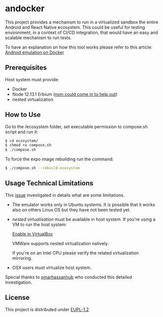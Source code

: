 # andocker

This project provides a mechanism to run in a virtualized sandbox the entire Android and React Native ecosystem.
This could be useful for testing environment, in a context of CI/CD integration, that would have an easy and scalable mechanism to run tests.

To have an explanation on how this tool works please refer to this article: [Android emulation on Docker](https://medium.com/@ccarcaci/android-emulation-on-docker-90d70ea95425)

## Prerequisites

Host system must provide:

* Docker
* Node 12.13.1 Erbium ([nvm could come in to help out](http://nvm.sh))
* nested virtualization

## How to Use

Go to the /ecosystem folder, set executable permission to compose.sh script and run it:

```bash
$ cd ecosystem/
$ chmod +x compose.sh
$ ./compose.sh
```

To force the expo image rebuilding run the command:

```bash
$ ./compose.sh --rebuild-ecosystem
```

## Usage Technical Limitations

This [issue](https://github.com/ccarcaci/andocker/issues/6) investigated in details what are some limitations.

* The emulator works only in Ubuntu systems. It is possible that it works also on others Linux OS but they have not been tested yet.
* *nested virtualisation* must be available in host system.
If you're using a VM to run the host system:

  [Enable in VirtualBox](https://docs.oracle.com/en/virtualization/virtualbox/6.0/relnotes/nested-virt-support.html)

  VMWare supports nested virtualization natively.

  If you're on an Intel CPU please verify the related virtualization mirroring.
* OSX users must virtualize host system.

Special thanks to [omarhassanhub](https://github.com/omarhassanhub) who conducted this detailed investigation.

## License

This project is distributed under [EUPL-1.2](https://eupl.eu/1.2/en).
